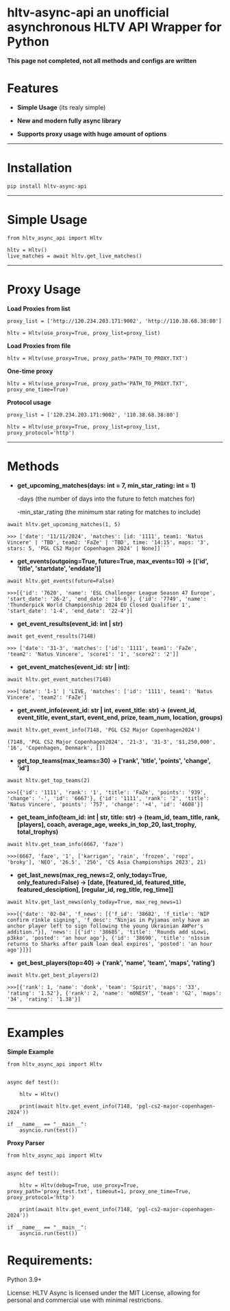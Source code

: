 # hltv-async-api an unofficial asynchronous HLTV API Wrapper for Python


**This page not completed, not all methods and configs are written**


# Features


* **Simple Usage** (its realy simple)


* **New and modern fully async library**


* **Supports proxy usage with huge amount of options**


---

# Installation

```
pip install hltv-async-api
```

---


# Simple Usage

```
from hltv_async_api import Hltv

hltv = Hltv()
live_matches = await hltv.get_live_matches()
```

---

# Proxy Usage

**Load Proxies from list**

```
proxy_list = ['http://120.234.203.171:9002', 'http://110.38.68.38:80']

hltv = Hltv(use_proxy=True, proxy_list=proxy_list)
```

**Load Proxies from file**

```
hltv = Hltv(use_proxy=True, proxy_path='PATH_TO_PROXY.TXT')
```


**One-time proxy**

```
hltv = Hltv(use_proxy=True, proxy_path='PATH_TO_PROXY.TXT', proxy_one_time=True)
```

**Protocol usage**

```
proxy_list = ['120.234.203.171:9002', '110.38.68.38:80']

hltv = Hltv(use_proxy=True, proxy_list=proxy_list, proxy_protocol='http')
```

---
# Methods

* **get_upcoming_matches(days: int = 7, min_star_rating: int = 1)**

    -days (the number of days into the future to fetch matches for)
  
    -min_star_rating (the minimum star rating for matches to include)
  
```
await hltv.get_upcoming_matches(1, 5)

>>> ['date': '11/11/2024', 'matches': [id: '1111', team1: 'Natus Vincere' | 'TBD', team2: 'FaZe' | 'TBD', time: '14:15', maps: '3', stars: 5, 'PGL CS2 Major Copenhagen 2024' | None]]```

```
* **get_events(outgoing=True, future=True, max_events=10) -> [('id', 'title', 'startdate', 'enddate')]**

```
await hltv.get_events(future=False)

>>>[{'id': '7620', 'name': 'ESL Challenger League Season 47 Europe', 'start_date': '26-2', 'end_date': '16-6'}, {'id': '7749', 'name': 'Thunderpick World Championship 2024 EU Closed Qualifier 1', 'start_date': '1-4', 'end_date': '22-4'}]

```

* **get_event_results(event_id: int | str)**

  
```
await get_event_results(7148)

>>> ['date': '31-3', 'matches': ['id': '1111', team1': 'FaZe', 'team2': 'Natus Vincere', 'score1': '1', 'score2': '2']]

```

* **get_event_matches(event_id: str | int):**
  
```
await hltv.get_event_matches(7148)

>>>['date': '1-1' | 'LIVE, 'matches': ['id': '1111', team1': 'Natus Vincere', 'team2': 'FaZe']
```

* **get_event_info(event_id: str | int, event_title: str) -> (event_id, event_title, event_start, event_end, prize, team_num, location, groups)**

```
await hltv.get_event_info(7148, 'PGL CS2 Major Copenhagen2024')

(7148, 'PGL CS2 Major Copenhagen2024', '21-3', '31-3', '$1,250,000', '16', 'Copenhagen, Denmark', [])
```


* **get_top_teams(max_teams=30) -> ['rank', 'title', 'points', 'change', 'id']**

```
await hltv.get_top_teams(2)

>>>[{'id': '1111', 'rank': '1', 'title': 'FaZe', 'points': '939', 'change': '-', 'id': '6667'}, {'id': '1111', 'rank': '2', 'title': 'Natus Vincere', 'points': '757', 'change': '+4', 'id': '4608'}]
```

* **get_team_info(team_id: int | str, title: str) -> (team_id, team_title, rank, [players], coach, average_age, weeks_in_top_20, last_trophy, total_trophys)**

```
await hltv.get_team_info(6667, 'faze')

>>>(6667, 'faze', '1', ['karrigan', 'rain', 'frozen', 'ropz', 'broky'], 'NEO', '26.5', '256', 'CS Asia Championships 2023', 21)
```

* **get_last_news(max_reg_news=2, only_today=True, only_featured=False) -> [date, [featured_id, featured_title, featured_desciption], [regular_id, reg_title, reg_time]]**

```
await hltv.get_last_news(only_today=True, max_reg_news=1)

>>>[{'date': '02-04', 'f_news': [{'f_id': '38682', 'f_title': 'NIP confirm r1nkle signing', 'f_desc': "Ninjas in Pyjamas only have an anchor player left to sign following the young Ukrainian AWPer's addition."}], 'news': [{'id': '38685', 'title': 'Rounds add sLowi, p3kko', 'posted': 'an hour ago'}, {'id': '38690', 'title': 'n1ssim returns to Sharks after paiN loan deal expires', 'posted': 'an hour ago'}]}]
```

* **get_best_players(top=40) -> ('rank', 'name', 'team', 'maps', 'rating')**

```
await hltv.get_best_players(2)

>>>[{'rank': 1, 'name': 'donk', 'team': 'Spirit', 'maps': '33', 'rating': '1.52'}, {'rank': 2, 'name': 'm0NESY', 'team': 'G2', 'maps': '34', 'rating': '1.38'}]
```

---
# Examples

****Simple Example****

```
from hltv_async_api import Hltv


async def test():

    hltv = Hltv()
    
    print(await hltv.get_event_info(7148, 'pgl-cs2-major-copenhagen-2024'))

if __name__ == "__main__":
    asyncio.run(test())
```

****Proxy Parser****
```
from hltv_async_api import Hltv


async def test():

    hltv = Hltv(debug=True, use_proxy=True, proxy_path='proxy_test.txt', timeout=1, proxy_one_time=True, proxy_protocol='http')
    
    print(await hltv.get_event_info(7148, 'pgl-cs2-major-copenhagen-2024'))

if __name__ == "__main__":
    asyncio.run(test())
```


# Requirements:

Python 3.9+

License:
HLTV Async is licensed under the MIT License, allowing for personal and commercial use with minimal restrictions.
